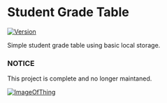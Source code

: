 # Student Grade Table

[![Version](https://img.shields.io/badge/Version-v1.0.1-blue)]()

Simple student grade table using basic local storage.

### NOTICE

This project is complete and no longer maintaned.

[![ImageOfThing](https://raw.githubusercontent.com/memecx/student-grade-table/master/req/demo.png)]()